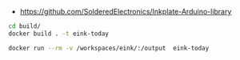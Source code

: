 - https://github.com/SolderedElectronics/Inkplate-Arduino-library

```bash
cd build/
docker build . -t eink-today

docker run --rm -v /workspaces/eink/:/output  eink-today
```
